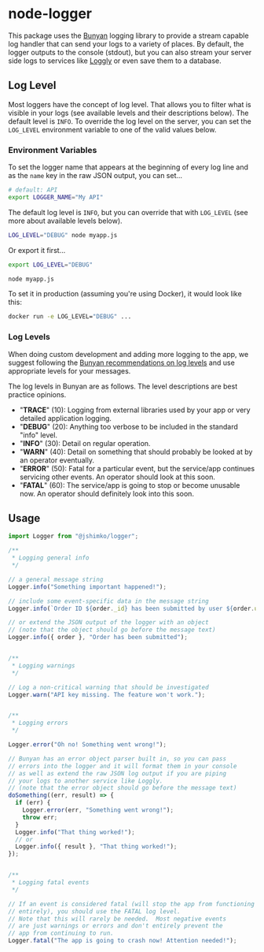 # node-logger

This package uses the [Bunyan](https://github.com/trentm/node-bunyan) logging library to provide a stream capable log handler that can send your logs to a variety of places.  By default, the logger outputs to the console (stdout), but you can also stream your server side logs to services like [Loggly](https://www.loggly.com/) or even save them to a database.

## Log Level

Most loggers have the concept of log level.  That allows you to filter what is visible in your logs (see available levels and their descriptions below).  The default level is `INFO`.  To override the log level on the server, you can set the `LOG_LEVEL` environment variable to one of the valid values below.

### Environment Variables

To set the logger name that appears at the beginning of every log line and as the `name` key in the raw JSON output, you can set...

```sh
# default: API
export LOGGER_NAME="My API"
```

The default log level is `INFO`, but you can override that with `LOG_LEVEL` (see more about available levels below).

```sh
LOG_LEVEL="DEBUG" node myapp.js
```

Or export it first...

```sh
export LOG_LEVEL="DEBUG"

node myapp.js
```

To set it in production (assuming you're using Docker), it would look like this:

```sh
docker run -e LOG_LEVEL="DEBUG" ...
```

### Log Levels

When doing custom development and adding more logging to the app, we suggest following the [Bunyan recommendations on log levels](https://github.com/trentm/node-bunyan#levels) and use appropriate levels for your messages.

The log levels in Bunyan are as follows. The level descriptions are best practice opinions.

- "**TRACE**" (10): Logging from external libraries used by your app or very detailed application logging.
- "**DEBUG**" (20): Anything too verbose to be included in the standard "info" level.
- "**INFO**" (30): Detail on regular operation.
- "**WARN**" (40): Detail on something that should probably be looked at by an operator eventually.
- "**ERROR**" (50): Fatal for a particular event, but the service/app continues servicing other events. An operator should look at this soon.
- "**FATAL**" (60): The service/app is going to stop or become unusable now. An operator should definitely look into this soon.

## Usage

```js
import Logger from "@jshimko/logger";

/**
 * Logging general info
 */

// a general message string
Logger.info("Something important happened!");

// include some event-specific data in the message string
Logger.info(`Order ID ${order._id} has been submitted by user ${order.userId}`);

// or extend the JSON output of the logger with an object
// (note that the object should go before the message text)
Logger.info({ order }, "Order has been submitted");


/**
 * Logging warnings
 */

// Log a non-critical warning that should be investigated
Logger.warn("API key missing. The feature won't work.");


/**
 * Logging errors
 */

Logger.error("Oh no! Something went wrong!");

// Bunyan has an error object parser built in, so you can pass
// errors into the logger and it will format them in your console
// as well as extend the raw JSON log output if you are piping
// your logs to another service like Loggly.
// (note that the error object should go before the message text)
doSomething((err, result) => {
  if (err) {
    Logger.error(err, "Something went wrong!");
    throw err;
  }
  Logger.info("That thing worked!");
  // or
  Logger.info({ result }, "That thing worked!");
});


/**
 * Logging fatal events
 */

// If an event is considered fatal (will stop the app from functioning
// entirely), you should use the FATAL log level.
// Note that this will rarely be needed.  Most negative events
// are just warnings or errors and don't entirely prevent the
// app from continuing to run.
Logger.fatal("The app is going to crash now! Attention needed!");
```
